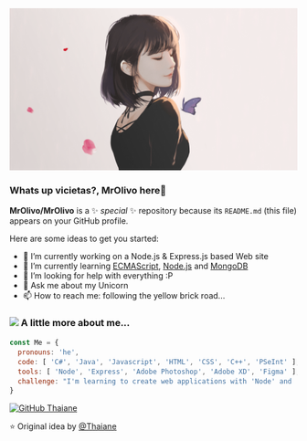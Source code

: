 ![Imagen](https://github.com/MrOlivo/MrOlivo/blob/master/wKRBQKa-min.png)

### Whats up vicietas?, MrOlivo here👋

**MrOlivo/MrOlivo** is a ✨ _special_ ✨ repository because its `README.md` (this file) appears on your GitHub profile.

Here are some ideas to get you started:

- 🔭 I’m currently working on a Node.js & Express.js based Web site
- 🌱 I’m currently learning [ECMAScript](www.google.com), [Node.js](https://nodejs.org/) and [MongoDB](https://www.mongodb.com/es)
- 🤔 I’m looking for help with everything :P
- 💬 Ask me about my Unicorn
- 📫 How to reach me: following the yellow brick road...


### <img src="https://media.giphy.com/media/VgCDAzcKvsR6OM0uWg/giphy.gif" width="50"> A little more about me...

```javascript
const Me = {
  pronouns: 'he',
  code: [ 'C#', 'Java', 'Javascript', 'HTML', 'CSS', 'C++', 'PSeInt' ],
  tools: [ 'Node', 'Express', 'Adobe Photoshop', 'Adobe XD', 'Figma' ],
  challenge: "I'm learning to create web applications with 'Node' and 'Express"
}
```
[![GitHub Thaiane](https://img.shields.io/github/followers/MrOlivo?label=followers&style=for-the-badge&logo=github)](https://github.com/MrOlivo)

⭐️ Original idea by [@Thaiane](https://github.com/Thaiane)
